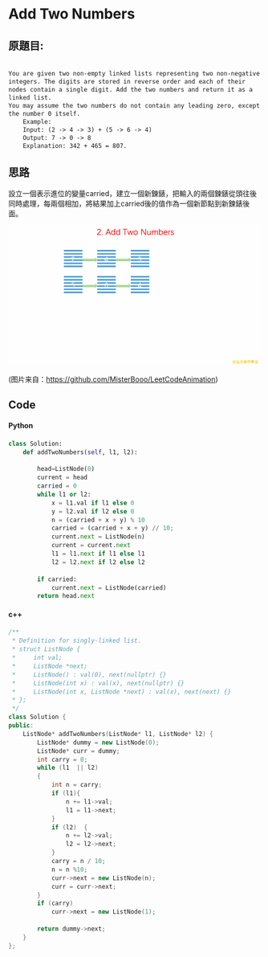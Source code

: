 # Add Two Numbers


## 原題目:

```

You are given two non-empty linked lists representing two non-negative integers. The digits are stored in reverse order and each of their nodes contain a single digit. Add the two numbers and return it as a linked list.
You may assume the two numbers do not contain any leading zero, except the number 0 itself.
    Example:
    Input: (2 -> 4 -> 3) + (5 -> 6 -> 4)
    Output: 7 -> 0 -> 8
    Explanation: 342 + 465 = 807.

```

## 思路

設立一個表示進位的變量carried，建立一個新鍊錶，把輸入的兩個鍊錶從頭往後同時處理，每兩個相加，將結果加上carried後的值作為一個新節點到新鍊錶後面。

<img src="https://github.com/Eddie02582/Leetcode/blob/master/picture/2.addTwoNumbers.gif" alt="Smiley face">

(图片来自：<a href="https://github.com/MisterBooo/LeetCodeAnimation">https://github.com/MisterBooo/LeetCodeAnimation</a>)


## Code

#### Python

``` python
class Solution:   
    def addTwoNumbers(self, l1, l2):
    
        head=ListNode(0)        
        current = head
        carried = 0
        while l1 or l2:
            x = l1.val if l1 else 0
            y = l2.val if l2 else 0
            n = (carried + x + y) % 10
            carried = (carried + x + y) // 10;
            current.next = ListNode(n)
            current = current.next
            l1 = l1.next if l1 else l1
            l2 = l2.next if l2 else l2
            
        if carried:
            current.next = ListNode(carried)        
        return head.next
```  
#### c++
```c++
/**
 * Definition for singly-linked list.
 * struct ListNode {
 *     int val;
 *     ListNode *next;
 *     ListNode() : val(0), next(nullptr) {}
 *     ListNode(int x) : val(x), next(nullptr) {}
 *     ListNode(int x, ListNode *next) : val(x), next(next) {}
 * };
 */
class Solution {
public:
    ListNode* addTwoNumbers(ListNode* l1, ListNode* l2) {
        ListNode* dummy = new ListNode(0);
        ListNode* curr = dummy;
        int carry = 0;
        while (l1  || l2)
        {
            int n = carry;
            if (l1){        
                n += l1->val;
                l1 = l1->next;
            }
            if (l2)  {       
                n += l2->val;         
                l2 = l2->next; 
            }
            carry = n / 10;
            n = n %10;        
            curr->next = new ListNode(n);   
            curr = curr->next;
        }
        if (carry)
            curr->next = new ListNode(1);
        
        return dummy->next;
    }
};
```

